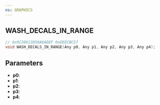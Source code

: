 ```yaml
---
ns: GRAPHICS
---
```

## WASH_DECALS_IN_RANGE

```c
// 0x9C30613D50A6ADEF 0xDEECBC57
void WASH_DECALS_IN_RANGE(Any p0, Any p1, Any p2, Any p3, Any p4);
```


## Parameters
* **p0**: 
* **p1**: 
* **p2**: 
* **p3**: 
* **p4**: 

